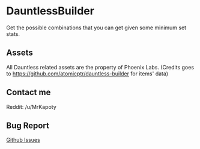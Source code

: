 # DauntlessBuilder

Get the possible combinations that you can get given some minimum set stats.

## Assets

All Dauntless related assets are the property of Phoenix Labs.
(Credits goes to https://github.com/atomicptr/dauntless-builder for items' data)

## Contact me

Reddit: /u/MrKapoty

## Bug Report

[Github Issues](https://github.com/Kapoty/DauntlessBuilder/issues)
